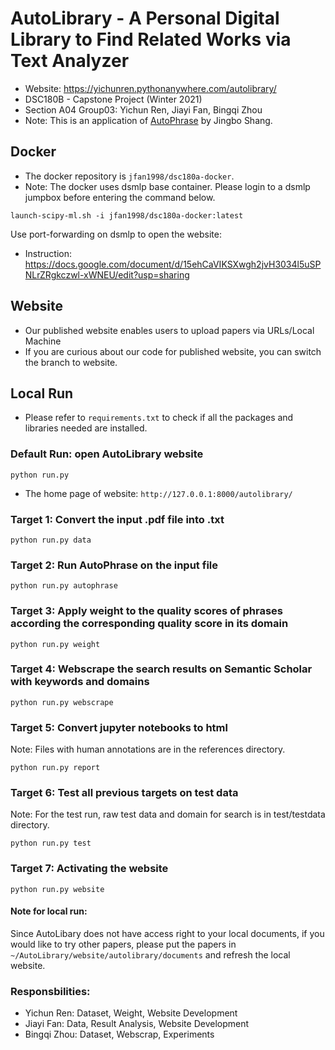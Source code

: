 # AutoLibrary - A Personal Digital Library to Find Related Works via Text Analyzer
- Website: https://yichunren.pythonanywhere.com/autolibrary/
- DSC180B - Capstone Project (Winter 2021)
- Section A04 Group03: Yichun Ren, Jiayi Fan, Bingqi Zhou
- Note: This is an application of [AutoPhrase](https://github.com/shangjingbo1226/AutoPhrase) by Jingbo Shang.

## Docker
- The docker repository is `jfan1998/dsc180a-docker`.
- Note: The docker uses dsmlp base container. Please login to a dsmlp jumpbox before entering the command below.
```
launch-scipy-ml.sh -i jfan1998/dsc180a-docker:latest
```
Use port-forwarding on dsmlp to open the website:
  - Instruction: https://docs.google.com/document/d/15ehCaVIKSXwgh2jvH3034l5uSPNLrZRgkczwl-xWNEU/edit?usp=sharing

## Website
- Our published website enables users to upload papers via URLs/Local Machine
- If you are curious about our code for published website, you can switch the branch to website.

## Local Run
- Please refer to `requirements.txt` to check if all the packages and libraries needed are installed.
### Default Run: open AutoLibrary website
```
python run.py
```
- The home page of website: `http://127.0.0.1:8000/autolibrary/`
### Target 1: Convert the input .pdf file into .txt
```
python run.py data
```
### Target 2: Run AutoPhrase on the input file
```
python run.py autophrase
```
### Target 3: Apply weight to the quality scores of phrases according the corresponding quality score in its domain
```
python run.py weight
```
### Target 4: Webscrape the search results on Semantic Scholar with keywords and domains
```
python run.py webscrape
```
### Target 5: Convert jupyter notebooks to html
Note: Files with human annotations are in the references directory.
```
python run.py report
```
### Target 6: Test all previous targets on test data
Note: For the test run, raw test data and domain for search is in test/testdata directory.
```
python run.py test
```
### Target 7: Activating the website
```
python run.py website
```

#### Note for local run:
Since AutoLibary does not have access right to your local documents, if you would like to try other papers, please put the papers in ```~/AutoLibrary/website/autolibrary/documents``` and refresh the local website.

### Responsbilities: 
- Yichun Ren: Dataset, Weight, Website Development
- Jiayi Fan: Data, Result Analysis, Website Development
- Bingqi Zhou: Dataset, Webscrap, Experiments
